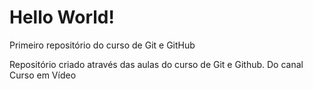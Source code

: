 # Hello World!
 Primeiro repositório do curso de Git e GitHub

 Repositório criado através das aulas do curso de Git e Github. Do canal Curso em Vídeo